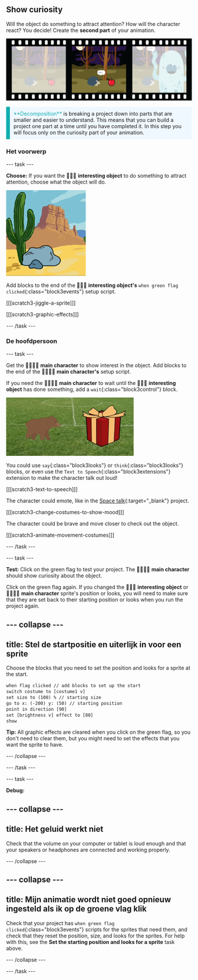 ## Show curiosity

Will the object do something to attract attention? How will the character react? You decide! Create the **second part** of your animation.

![A film strip with 3 frames. The second frame is highlighted. The frame shows a scene with character thinking 'hmmmm' while looking at a curious object.](images/curiosity.png)

<p style="border-left: solid; border-width:10px; border-color: #0faeb0; background-color: aliceblue; padding: 10px;">
  <span style="color: #0faeb0">**Decomposition**</span> is breaking a project down into parts that are smaller and easier to understand. This means that you can build a project one part at a time until you have completed it. In this step you will focus only on the curiosity part of your animation.
</p>

### Het voorwerp

--- task ---

**Choose:** If you want the 🎂🎾🎁 **interesting object** to do something to attract attention, choose what the object will do.

![A desert background with a rock jiggling back and forth.](images/jiggle.gif)

Add blocks to the end of the 🎂🎾🎁 **interesting object's** `when green flag clicked`{:class="block3events"} setup script.

[[[scratch3-jiggle-a-sprite]]]

[[[scratch3-graphic-effects]]]

--- /task ---

### De hoofdpersoon

--- task ---

Get the 🐙👩‍🦼🦖 **main character** to show interest in the object. Add blocks to the end of the 🐙👩‍🦼🦖 **main character's** setup script.

If you need the 🐙👩‍🦼🦖 **main character** to wait until the 🎂🎾🎁 **interesting object** has done something, add a `wait`{:class="block3control"} block.

![A desert background with a rock jiggling back and forth.](images/bear.gif)

You could use `say`{:class="block3looks"} or `think`{:class="block3looks"} blocks, or even use the `Text to Speech`{:class="block3extensions"} extension to make the character talk out loud!

[[[scratch3-text-to-speech]]]

The character could emote, like in the [Space talk](https://projects.raspberrypi.org/en/projects/space-talk){:target="_blank"} project.

[[[scratch3-change-costumes-to-show-mood]]]

The character could be brave and move closer to check out the object.

[[[scratch3-animate-movement-costumes]]]

--- /task ---

--- task ---

**Test:** Click on the green flag to test your project. The 🐙👩‍🦼🦖 **main character** should show curiosity about the object.

Click on the green flag again. If you changed the 🎂🎾🎁 **interesting object** or 🐙👩‍🦼🦖 **main character** sprite's position or looks, you will need to make sure that they are set back to their starting position or looks when you run the project again.

--- collapse ---
---
title: Stel de startpositie en uiterlijk in voor een sprite
---

Choose the blocks that you need to set the position and looks for a sprite at the start.

```blocks3
when flag clicked // add blocks to set up the start 
switch costume to [costume1 v]
set size to (100) % // starting size
go to x: (-200) y: (50) // starting position
point in direction [90]
set [brightness v] effect to [80]
show
```

**Tip:** All graphic effects are cleared when you click on the green flag, so you don't need to clear them, but you might need to set the effects that you want the sprite to have.

--- /collapse ---

--- /task ---

--- task ---

**Debug:**

--- collapse ---
---
title: Het geluid werkt niet
---

Check that the volume on your computer or tablet is loud enough and that your speakers or headphones are connected and working properly.

--- /collapse ---

--- collapse ---
---
title: Mijn animatie wordt niet goed opnieuw ingesteld als ik op de groene vlag klik
---

Check that your project has `when green flag clicked`{:class="block3events"} scripts for the sprites that need them, and check that they reset the position, size, and looks for the sprites. For help with this, see the **Set the starting position and looks for a sprite** task above.

--- /collapse ---

--- /task ---

